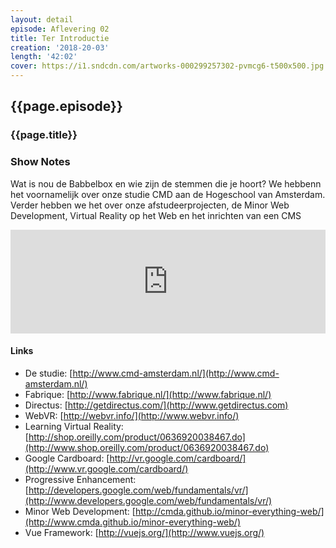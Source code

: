 ```yaml
---
layout: detail
episode: Aflevering 02
title: Ter Introductie
creation: '2018-20-03'
length: '42:02'
cover: https://i1.sndcdn.com/artworks-000299257302-pvmcg6-t500x500.jpg
---
```



## {{page.episode}}

### {{page.title}}

### Show Notes
Wat is nou de Babbelbox en wie zijn de stemmen die je hoort? We hebbenn het voornamelijk over onze studie CMD aan de Hogeschool van Amsterdam. Verder hebben we het over onze afstudeerprojecten, de Minor Web Development, Virtual Reality op het Web en het inrichten van een CMS

<iframe width="100%" height="166" scrolling="no" frameborder="no" allow="autoplay" src="https://w.soundcloud.com/player/?url=https%3A//api.soundcloud.com/tracks/396431832&color=%235f5cb5&auto_play=false&hide_related=false&show_comments=true&show_user=true&show_reposts=false&show_teaser=true"></iframe>

#### Links
* De studie: [http://www.cmd-amsterdam.nl/](http://www.cmd-amsterdam.nl/)
* Fabrique: [http://www.fabrique.nl/](http://www.fabrique.nl/)
* Directus: [http://getdirectus.com/](http://www.getdirectus.com)
* WebVR: [http://webvr.info/](http://www.webvr.info/)
* Learning Virtual Reality: [http://shop.oreilly.com/product/0636920038467.do](http://www.shop.oreilly.com/product/0636920038467.do)
* Google Cardboard: [http://vr.google.com/cardboard/](http://www.vr.google.com/cardboard/)
* Progressive Enhancement: [http://developers.google.com/web/fundamentals/vr/](http://www.developers.google.com/web/fundamentals/vr/)
* Minor Web Development: [http://cmda.github.io/minor-everything-web/](http://www.cmda.github.io/minor-everything-web/)
* Vue Framework: [http://vuejs.org/](http://www.vuejs.org/)
